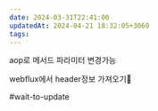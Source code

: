 ```yaml
---
date: 2024-03-31T22:41:00
updatedAt: 2024-04-21 18:32:05+3060
tags: 
---
```

aop로 메서드 파라미터 변경가능


webflux에서 header정보 가져오기

#wait-to-update 